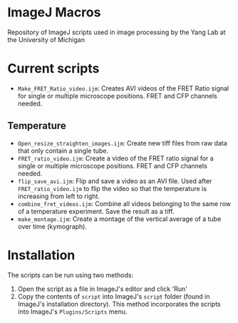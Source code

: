 # ImageJ Macros
Repository of ImageJ scripts used in image processing by the Yang Lab at the University of Michigan

# Current scripts
- `Make_FRET_Ratio_video.ijm`: Creates AVI videos of the FRET Ratio signal for single or multiple microscope positions. FRET and CFP channels needed.
## Temperature 
- `Open_resize_straighten_images.ijm`: Create new tiff files from raw data that only contain a single tube.
- `FRET_ratio_video.ijm`: Create a video of the FRET ratio signal for a single or multiple microscope positions. FRET and CFP channels needed.
- `flip_save_avi.ijm`: Flip and save a video as an AVI file. Used after `FRET_ratio_video.ijm` to flip the video so that the temperature is increasing from left to right.
- `combine_fret_videos.ijm`: Combine all videos belonging to the same row of a temperature experiment. Save the result as a tiff.
- `make_montage.ijm`: Create a montage of the vertical average of a tube over time (kymograph).

# Installation
The scripts can be run using two methods:
1. Open the script as a file in ImageJ's editor and click 'Run'
2. Copy the contents of `script` into ImageJ's `script` folder (found in ImageJ's installation directory). This method incorporates the scripts into ImageJ's `Plugins/Scripts` menu.
